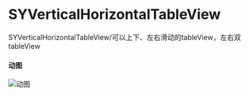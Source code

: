 # SYVerticalHorizontalTableView
SYVerticalHorizontalTableView/可以上下、左右滑动的tableView，左右双tableView

#### 动图

![动图](https://upload-images.jianshu.io/upload_images/11866665-2c5fffd6c840d67d.gif)
